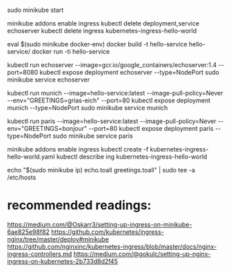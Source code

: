 sudo minikube start

minikube addons enable ingress
kubectl delete deployment,service echoserver
kubectl delete ingress kubernetes-ingress-hello-world

eval $(sudo minikube docker-env)
docker build -t hello-service hello-service/ 
docker run -ti hello-service

kubectl run echoserver --image=gcr.io/google_containers/echoserver:1.4 --port=8080
kubectl expose deployment echoserver --type=NodePort
sudo minikube service echoserver

kubectl run munich --image=hello-service:latest --image-pull-policy=Never --env="GREETINGS=grias-eich" --port=80
kubectl expose deployment munich --type=NodePort
sudo minikube service munich

kubectl run paris --image=hello-service:latest --image-pull-policy=Never --env="GREETINGS=bonjour" --port=80
kubectl expose deployment paris --type=NodePort
sudo minikube service paris

minikube addons enable ingress
kubectl create -f kubernetes-ingress-hello-world.yaml
kubectl describe ing kubernetes-ingress-hello-world

echo "$(sudo minikube ip) echo.toall greetings.toall" | sudo tee -a /etc/hosts

# recommended readings:
https://medium.com/@Oskarr3/setting-up-ingress-on-minikube-6ae825e98f82
https://github.com/kubernetes/ingress-nginx/tree/master/deploy#minikube
https://github.com/nginxinc/kubernetes-ingress/blob/master/docs/nginx-ingress-controllers.md
https://medium.com/@gokulc/setting-up-nginx-ingress-on-kubernetes-2b733d8d2f45


